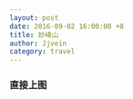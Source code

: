 ```yaml
---
layout: post
date: 2016-09-02 16:00:00 +8
title: 妙峰山
author: Jjvein
category: travel
---
```


### 直接上图

